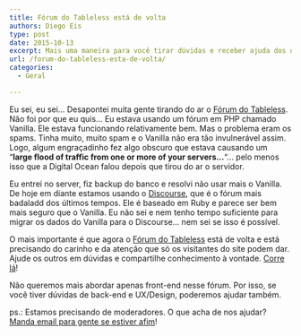 ```yaml
---
title: Fórum do Tableless está de volta
authors: Diego Eis
type: post
date: 2015-10-13
excerpt: Mais uma maneira para você tirar dúvidas e receber ajuda dos universitários.
url: /forum-do-tableless-esta-de-volta/
categories:
  - Geral

---
```

Eu sei, eu sei&#8230; Desapontei muita gente tirando do ar o [Fórum do Tableless][1]. Não foi por que eu quis&#8230; Eu estava usando um fórum em PHP chamado Vanilla. Ele estava funcionando relativamente bem. Mas o problema eram os spams. Tinha muito, muito spam e o Vanilla não era tão invulnerável assim. Logo, algum engraçadinho fez algo obscuro que estava causando um &#8220;**large flood of traffic from one or more of your servers&#8230;**&#8220;&#8230; pelo menos isso que a Digital Ocean falou depois que tirou do ar o servidor.

Eu entrei no server, fiz backup do banco e resolvi não usar mais o Vanilla. De hoje em diante estamos usando o [Discourse][2], que é o fórum mais badaladd dos últimos tempos. Ele é baseado em Ruby e parece ser bem mais seguro que o Vanilla. Eu não sei e nem tenho tempo suficiente para migrar os dados do Vanilla para o Discourse&#8230; nem sei se isso é possível.

O mais importante é que agora o [Fórum do Tableless][1] está de volta e está precisando do carinho e da atenção que só os visitantes do site podem dar. Ajude os outros em dúvidas e compartilhe conhecimento à vontade. [Corre lá][1]!

Não queremos mais abordar apenas front-end nesse fórum. Por isso, se você tiver dúvidas de back-end e UX/Design, poderemos ajudar também.

ps.: Estamos precisando de moderadores. O que acha de nos ajudar? [Manda email para gente se estiver afim][3]!

 [1]: http://forum.tableless.com.br/
 [2]: http://discourse.org
 [3]: mailto:contato@tableless.com.br
